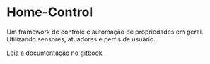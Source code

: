 # Home-Control

Um framework de controle e automação de propriedades em geral. Utilizando sensores, atuadores e perfis de usuário.

Leia a documentação no [gitbook](https://www.gitbook.com/book/rodrigondec/home-control)

# 



